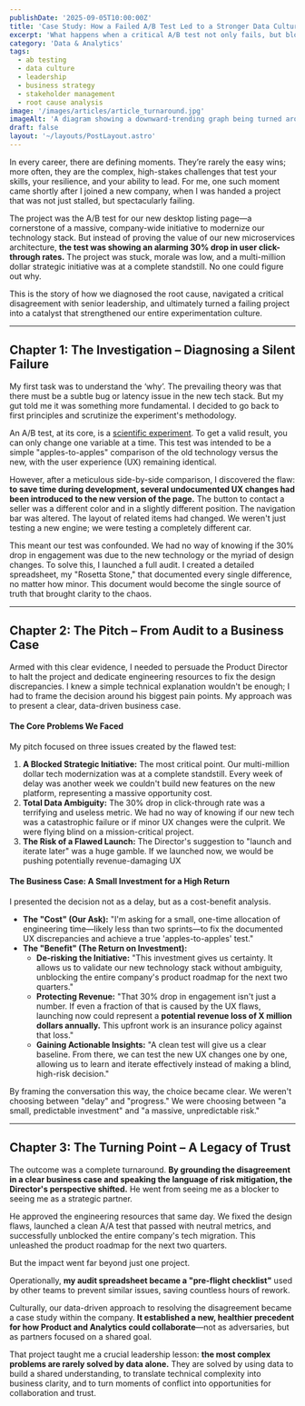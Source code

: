 ```yaml
---
publishDate: '2025-09-05T10:00:00Z'
title: 'Case Study: How a Failed A/B Test Led to a Stronger Data Culture'
excerpt: 'What happens when a critical A/B test not only fails, but blocks a company-wide initiative? This story unpacks how diagnosing the root cause, navigating leadership conflict, and reframing data into business impact turned failure into a cultural win.'
category: 'Data & Analytics'
tags:
  - ab testing
  - data culture
  - leadership
  - business strategy
  - stakeholder management
  - root cause analysis
image: '/images/articles/article_turnaround.jpg'
imageAlt: 'A diagram showing a downward-trending graph being turned around into an upward-trending one, symbolizing a business turnaround.'
draft: false
layout: '~/layouts/PostLayout.astro'
---
```


In every career, there are defining moments. They’re rarely the easy wins; more often, they are the complex, high-stakes challenges that test your skills, your resilience, and your ability to lead. For me, one such moment came shortly after I joined a new company, when I was handed a project that was not just stalled, but spectacularly failing.

The project was the A/B test for our new desktop listing page—a cornerstone of a massive, company-wide initiative to modernize our technology stack. But instead of proving the value of our new microservices architecture, **the test was showing an alarming 30% drop in user click-through rates.** The project was stuck, morale was low, and a multi-million dollar strategic initiative was at a complete standstill. No one could figure out why.

This is the story of how we diagnosed the root cause, navigated a critical disagreement with senior leadership, and ultimately turned a failing project into a catalyst that strengthened our entire experimentation culture.

---

## Chapter 1: The Investigation – Diagnosing a Silent Failure

My first task was to understand the ‘why’. The prevailing theory was that there must be a subtle bug or latency issue in the new tech stack. But my gut told me it was something more fundamental. I decided to go back to first principles and scrutinize the experiment's methodology.

An A/B test, at its core, is a [scientific experiment](https://hbr.org/2017/06/a-refresher-on-ab-testing). To get a valid result, you can only change one variable at a time. This test was intended to be a simple "apples-to-apples" comparison of the old technology versus the new, with the user experience (UX) remaining identical.

However, after a meticulous side-by-side comparison, I discovered the flaw: **to save time during development, several undocumented UX changes had been introduced to the new version of the page.** The button to contact a seller was a different color and in a slightly different position. The navigation bar was altered. The layout of related items had changed. We weren't just testing a new engine; we were testing a completely different car.

This meant our test was confounded. We had no way of knowing if the 30% drop in engagement was due to the new technology or the myriad of design changes. To solve this, I launched a full audit. I created a detailed spreadsheet, my "Rosetta Stone," that documented every single difference, no matter how minor. This document would become the single source of truth that brought clarity to the chaos.

---

## Chapter 2: The Pitch – From Audit to a Business Case

Armed with this clear evidence, I needed to persuade the Product Director to halt the project and dedicate engineering resources to fix the design discrepancies. I knew a simple technical explanation wouldn't be enough; I had to frame the decision around his biggest pain points. My approach was to present a clear, data-driven business case.

#### **The Core Problems We Faced**

My pitch focused on three issues created by the flawed test:
1.  **A Blocked Strategic Initiative:** The most critical point. Our multi-million dollar tech modernization was at a complete standstill. Every week of delay was another week we couldn't build new features on the new platform, representing a massive opportunity cost.
2.  **Total Data Ambiguity:** The 30% drop in click-through rate was a terrifying and useless metric. We had no way of knowing if our new tech was a catastrophic failure or if minor UX changes were the culprit. We were flying blind on a mission-critical project.
3.  **The Risk of a Flawed Launch:** The Director's suggestion to "launch and iterate later" was a huge gamble. If we launched now, we would be pushing potentially revenue-damaging UX

#### **The Business Case: A Small Investment for a High Return**

I presented the decision not as a delay, but as a cost-benefit analysis.

* **The "Cost" (Our Ask):** "I'm asking for a small, one-time allocation of engineering time—likely less than two sprints—to fix the documented UX discrepancies and achieve a true 'apples-to-apples' test."
* **The "Benefit" (The Return on Investment):**
    * **De-risking the Initiative:** "This investment gives us certainty. It allows us to validate our new technology stack without ambiguity, unblocking the entire company's product roadmap for the next two quarters."
    * **Protecting Revenue:** "That 30% drop in engagement isn't just a number. If even a fraction of that is caused by the UX flaws, launching now could represent a **potential revenue loss of X million dollars annually.** This upfront work is an insurance policy against that loss."
    * **Gaining Actionable Insights:** "A clean test will give us a clear baseline. From there, we can test the new UX changes one by one, allowing us to learn and iterate effectively instead of making a blind, high-risk decision."

By framing the conversation this way, the choice became clear. We weren't choosing between "delay" and "progress." We were choosing between "a small, predictable investment" and "a massive, unpredictable risk."

---

## Chapter 3: The Turning Point – A Legacy of Trust

The outcome was a complete turnaround. **By grounding the disagreement in a clear business case and speaking the language of risk mitigation, the Director's perspective shifted.** He went from seeing me as a blocker to seeing me as a strategic partner.

He approved the engineering resources that same day. We fixed the design flaws, launched a clean A/A test that passed with neutral metrics, and successfully unblocked the entire company's tech migration. This unleashed the product roadmap for the next two quarters.

But the impact went far beyond just one project.

Operationally, **my audit spreadsheet became a "pre-flight checklist"** used by other teams to prevent similar issues, saving countless hours of rework.

Culturally, our data-driven approach to resolving the disagreement became a case study within the company. **It established a new, healthier precedent for how Product and Analytics could collaborate**—not as adversaries, but as partners focused on a shared goal.

That project taught me a crucial leadership lesson: **the most complex problems are rarely solved by data alone.** They are solved by using data to build a shared understanding, to translate technical complexity into business clarity, and to turn moments of conflict into opportunities for collaboration and trust.